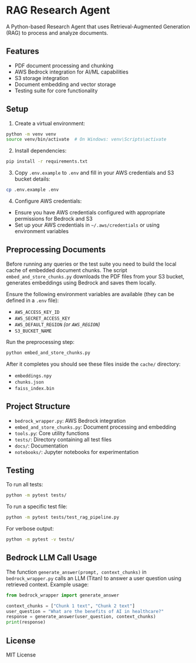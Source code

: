 # RAG Research Agent

A Python-based Research Agent that uses Retrieval-Augmented Generation (RAG) to process and analyze documents.

## Features

- PDF document processing and chunking
- AWS Bedrock integration for AI/ML capabilities
- S3 storage integration
- Document embedding and vector storage
- Testing suite for core functionality

## Setup

1. Create a virtual environment:
```bash
python -m venv venv
source venv/bin/activate  # On Windows: venv\Scripts\activate
```

2. Install dependencies:
```bash
pip install -r requirements.txt
```

3. Copy `.env.example` to `.env` and fill in your AWS credentials and S3 bucket details:
```bash
cp .env.example .env
```

4. Configure AWS credentials:
- Ensure you have AWS credentials configured with appropriate permissions for Bedrock and S3
- Set up your AWS credentials in `~/.aws/credentials` or using environment variables

## Preprocessing Documents

Before running any queries or the test suite you need to build the local cache
of embedded document chunks. The script `embed_and_store_chunks.py` downloads
the PDF files from your S3 bucket, generates embeddings using Bedrock and saves
them locally.

Ensure the following environment variables are available (they can be defined
in a `.env` file):

- `AWS_ACCESS_KEY_ID`
- `AWS_SECRET_ACCESS_KEY`
- `AWS_DEFAULT_REGION` *(or `AWS_REGION`)*
- `S3_BUCKET_NAME`

Run the preprocessing step:

```bash
python embed_and_store_chunks.py
```

After it completes you should see these files inside the `cache/` directory:

- `embeddings.npy`
- `chunks.json`
- `faiss_index.bin`

## Project Structure

- `bedrock_wrapper.py`: AWS Bedrock integration
- `embed_and_store_chunks.py`: Document processing and embedding
- `tools.py`: Core utility functions
- `tests/`: Directory containing all test files
- `docs/`: Documentation
- `notebooks/`: Jupyter notebooks for experimentation

## Testing

To run all tests:
```bash
python -m pytest tests/
```

To run a specific test file:
```bash
python -m pytest tests/test_rag_pipeline.py
```

For verbose output:
```bash
python -m pytest -v tests/
```

## Bedrock LLM Call Usage

The function `generate_answer(prompt, context_chunks)` in `bedrock_wrapper.py` calls an LLM (Titan) to answer a user question using retrieved context. Example usage:

```python
from bedrock_wrapper import generate_answer

context_chunks = ["Chunk 1 text", "Chunk 2 text"]
user_question = "What are the benefits of AI in healthcare?"
response = generate_answer(user_question, context_chunks)
print(response)
```

## License

MIT License 
